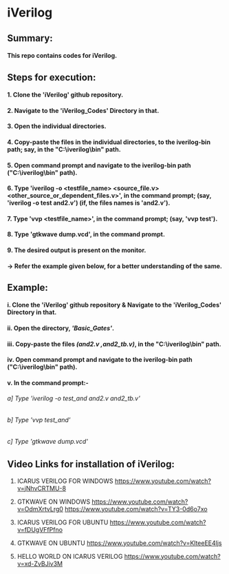 # iVerilog
###
###
###

## Summary:
#### This repo contains codes for iVerilog.
###

 
## Steps for execution:

  #### 1. Clone the 'iVerilog' github repository.
  #### 2. Navigate to the 'iVerilog_Codes' Directory in that.
  #### 3. Open the individual directories.
  #### 4. Copy-paste the files in the individual directories, to the iverilog-bin path; say, in the "C:\iverilog\bin" path.
  #### 5. Open command prompt and navigate to the iverilog-bin path ("C:\iverilog\bin" path).
  #### 6. Type 'iverilog -o <testfile_name> <source_file.v> <other_source_or_dependent_files.v>', in the command prompt; (say, 'iverilog -o test and2.v') (if, the files names is 'and2.v').
  #### 7. Type 'vvp <testfile_name>', in the command prompt; (say, 'vvp test').
  #### 8. Type 'gtkwave dump.vcd', in the command prompt.
  #### 9. The desired output is present on the monitor.
  #### -> Refer the example given below, for a better understanding of the same.
  
  
  ###
  ###
  ###
  
## Example:
  #### i. Clone the 'iVerilog' github repository & Navigate to the 'iVerilog_Codes' Directory in that.
  #### ii. Open the directory, *'Basic_Gates'*.
  #### iii. Copy-paste the files *(and2.v ,and2_tb.v)*, in the "C:\iverilog\bin" path.
  #### iv. Open command prompt and navigate to the iverilog-bin path ("C:\iverilog\bin" path).
  #### v. In the command prompt:-
  ###### a] Type *'iverilog -o test_and and2.v and2_tb.v'*
  ###### b] Type *'vvp test_and'*
  ###### c] Type *'gtkwave dump.vcd'*
  #### 
 

  ###
  ###
  ###  
  
## Video Links for installation of iVerilog:

1.	ICARUS VERILOG FOR WINDOWS
		https://www.youtube.com/watch?v=jNhvCRTMU-8

2.	GTKWAVE ON WINDOWS
https://www.youtube.com/watch?v=OdmXrtvLrg0
https://www.youtube.com/watch?v=TY3-0d6o7xo

3.	ICARUS VERILOG FOR UBUNTU
https://www.youtube.com/watch?v=fDUgVFfPfno

4.	GTKWAVE ON UBUNTU
https://www.youtube.com/watch?v=KlteeEE4ljs

5.	HELLO WORLD ON ICARUS VERILOG
		https://www.youtube.com/watch?v=xd-ZvBJiv3M

  ###
  
  #
